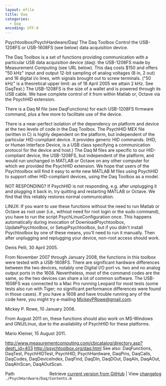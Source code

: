 ```yaml
---
layout: mfile
title: Daq
categories:
  - Daq
encoding: UTF-8
---
```


Psychtoolbox/PsychHardware/Daq/
The Daq Toolbox
Control the USB-1208FS or USB-1608FS \(see below\) data acquisition device.

The Daq Toolbox is a set of functions providing communication with
a particular USB data acquisition device \(daq\): the USB-1208FS made by
Measurement Computing \(see URL below\). This daq costs $150 and offers "50
kHz" input and output 12-bit sampling of analog voltages \(8 in, 2 out\)
and 16 digital i/o lines, with signals brought out to screw terminals.
\("50 kHz" is a theoretical upper limit: as of 18 April 2005 we attain 2
kHz. See DaqTest.\) The USB-1208FS is the size of a wallet and is powered
through its USB cable. We have complete control of it from within Matlab or,
Octave via the PsychHID extension.

There is a Daq M file \(see DaqFunctions\) for each USB-1208FS firmware
command, plus a few more to facilitate use of the device.

There is a near-perfect isolation of the dependency on platform and
device at the two levels of code in the Daq Toolbox. The PsychHID MEX
file \(written in C\) is highly dependent on the platform, but
independent of the particular HID-compliant device. It provides generic
HID commands. \(HID, or Human Interface Device, is a USB class specifying
a communication protocol for the device and host.\) The Daq M files are
specific to our HID-compliant device, the USB-1208FS, but independent of
the platform, and would run unchanged in MATLAB or Octave on any other
computer for which we provided the PsychHID extension. We hope that users
of the Psychtoolbox will find it easy to write new MATLAB M files
using PsychHID to support other HID-compliant devices, using the Daq
Toolbox as a model.

NOT RESPONDING? If PsychHID is not responding, e.g. after unplugging it
and plugging it back in, try quitting and restarting MATLAB or Octave.
We find that this reliably restores normal communication.

LINUX: If you want to use these functions without the need to run
Matlab or Octave as root user \(i.e., without need for root login or the
sudo command\), you have to run the script PsychLinuxConfiguration once.
This happens automatically during invocation of DownloadPsychtoolbox,
UpdatePsychtoolbox, or SetupPsychtoolbox, but if you didn't install
Psychtoolbox by one of these means, you'll need to run it manually.
Then after unplugging and replugging your device, non-root access should
work.

Denis Pelli, 30 April 2005.

From November 2007 through January 2008, the functions in this toolbox
were tested with a USB-1608FS.  There are significant hardware
differences between the two devices, notably one Digital I/O port vs. two
and no analog output ports in the 1608.  Nevertheless, most of the
command codes are the same, so the two devices can share a lot of common
software.  The USB-1608FS was connected to a Mac Pro running Leopard for
most tests \(some tests also run with Tiger; no significant performance
differences were found in those cases\).  If you have a 1608 and have
trouble running any of the code here, you might try e-mailing
MickeyPRowe@gmail.com.

Mickey P. Rowe, 10 January 2008.

From August 2011 on, these functions should also work on MS-Windows and
GNU/Linux, due to the availability of PsychHID for these platforms.

Mario Kleiner, 15 August 2011.


<http://www.measurementcomputing.com/cbicatalog/directory.asp?dept\_id=403>
<http://psychtoolbox.org/daq.html>
See also: DaqFunctions, DaqTest, PsychHIDTest, PsychHID,
PsychHardware, DaqPins, DaqCalls, DaqCodes,
DaqDeviceIndex, DaqFind, DaqDIn, DaqDOut, DaqAIn, DaqAOut, DaqAInScan, DaqAOutScan.


<div class="code_header" style="text-align:right;">
  <span style="float:left;">Path&nbsp;&nbsp;</span> <span class="counter">Retrieve <a href=
  "https://raw.github.com/Psychtoolbox-3/Psychtoolbox-3/beta/./PsychHardware/Daq/Contents.m">current version from GitHub</a> | View <a href=
  "https://github.com/Psychtoolbox-3/Psychtoolbox-3/commits/beta/./PsychHardware/Daq/Contents.m">changelog</a></span>
</div>
<div class="code">
  <code>./PsychHardware/Daq/Contents.m</code>
</div>
